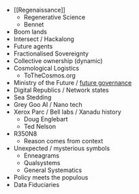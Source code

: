 - [[Regenaissance]]
	- Regenerative Science
	- Bennet
- Boom lands
- Intersect / Hackalong
- Future agents
- Fractionalised Sovereignty
- Collective ownership (dynamic)
- Cosmological Logistics
	- ToTheCosmos.org
- Ministry of the Future / [future governance](http://futuregovernance.info/)
- Digital Republics / Network states
- Sea Stedding 
- Grey Goo AI / Nano tech
- Xerox Parc / Bell labs / Xanadu history
	- Doug Englebart
	- Ted Nelson
- R350N8
	- Reason comes from context
- Unexpected / mysterious symbols
	- Enneagrams
	- Qualsystems
	- General Systematics
- Policy meets the populous
- Data Fiduciaries